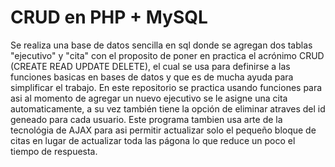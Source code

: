 # CRUD en PHP + MySQL
Se realiza una base de datos sencilla en sql donde se agregan dos tablas "ejecutivo" y "cita" con el proposito de poner en practica el acrónimo CRUD (CREATE READ UPDATE DELETE), el cual se usa para definirse a las funciones basicas en bases de datos y que es de mucha ayuda para simplificar el trabajo.
En este repositorio se practica usando funciones para asi al momento de agregar un nuevo ejecutivo se le asigne una cita automaticamente, a su vez también tiene la opción de eliminar atraves del id geneado para cada usuario.
Este programa tambien usa arte de la tecnológia de AJAX para asi permitir actualizar solo el pequeño bloque de citas en lugar de actualizar toda las págona lo que reduce un poco el tiempo de respuesta.
